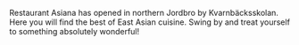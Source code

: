 Restaurant Asiana has opened in northern Jordbro by Kvarnbäcksskolan.  Here you
will find the best of East Asian cuisine. Swing by and treat yourself to
something absolutely wonderful!
